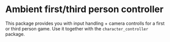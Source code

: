 # Ambient first/third person controller

This package provides you with input handling + camera controlls for a first or third person game.
Use it together with the `character_controller` package.

